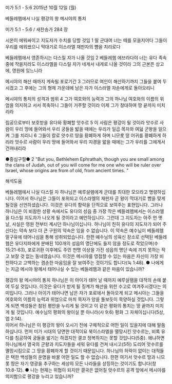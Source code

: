 미가 5:1 - 5:6 
2015년 10월 12일 (월)

베들레헴에서 나실 평강의 왕 메시야의 통치



미가 5:1 - 5:6 / 새찬송가 284 장


시온이 에워싸이고 지도자가 수치를 당할 것임
1 딸 군대여 너는 떼를 모을지어다 그들이 우리를 에워쌌으니 막대기로 이스라엘 재판자의 뺨을 치리로다 

베들레헴에서 영존하시는 다스릴 자가 나올 것임
2 베들레헴 에브라다야 너는 유다 족속 중에 작을지라도 이스라엘을 다스릴 자가 네게서 내게로 나올 것이라 그의 근본은 상고에, 영원에 있느니라

메시야의 해산 때까지 계속될 포로기간 
3 그러므로 여인이 해산하기까지 그들을 붙여 두시겠고 그 후에는 그의 형제 가운데에 남은 자가 이스라엘 자손에게로 돌아오리니 

메시야의 통치의 성격과 범위
4 그가 여호와의 능력과 그의 하나님 여호와의 이름의 위엄을 의지하고 서서 목축하니 그들이 거주할 것이라 이제 그가 창대하여 땅 끝까지 미치리라

침공으로부터 보호받을 유다와 황폐할 앗수르
5 이 사람은 평강이 될 것이라 앗수르 사람이 우리 땅에 들어와서 우리 궁들을 밟을 때에는 우리가 일곱 목자와 여덟 군왕을 일으켜 그를 치리니 6 그들이 칼로 앗수르 땅을 황폐하게 하며 니므롯 땅 어귀를 황폐하게 하리라 앗수르 사람이 우리 땅에 들어와서 우리 지경을 밟을 때에는 그가 우리를 그에게서 건져내리라

●중심구절● 2 "But you, Bethlehem Ephrathah, though you are small among the clans of Judah, out of you will come for me one who will be ruler over Israel, whose origins are from of old, from ancient times. "

해석도움





베들레헴에서 나실 다스릴 자
하나님은 예루살렘에게 군대를 최대한 모으라고 명령하십니다. 이어서 하나님은 그들이 포위되고 이스라엘의 재판자 곧 왕이 막대기로 뺨을 맞게 될것을 선언하셨습니다. 이것은 유다의 함락을 단적으로 보여주는 표현입니다. 그러나 하나님은 이 비참한 상황 속에서도 유다의 성읍 중 가장 작은 베들레헴에서는 이스라엘을 다스릴 지도자가 나오게 될 것이라고 예언하십니다. 그런데 그 지도자는 아주 먼 옛날, 사실은 영원 전부터 계시던 하나님이십니다. 하나님이 친히 유다의 지도자가 되어 주신다는 약속 보다 더 큰 구원의 약속은 있을 수 없습니다. 이 약속은 예수님이 베들레헴 말구유에 태어나심을 통해 성취되었습니다. 한편 예수님의 성육신 장소로 선택된 베들레헴은 유다지파에게 분배된 100개의 성읍의 명단에도 들지 않을 정도로 작았으며(수 15:21-63), 포로귀환 이후에도 주민 천명 이상을 가진 성읍의 명단 속에 끼지 못하는 작고 보잘 것 없는 동네였습니다. 이것은 메시야를 영접할 수 있는 마음은 자신이 가장 비천하다고 고백하는 겸손한 마음임을 잘 보여주는 것이기도 합니다(눅 1:48). 
● 나에게는 지금 메시야 왕께서 태어나실 수 있는 베들레헴과 같은 마음이 있습니까? 

평강의 왕 메시야의 통치
하나님은 이 아이가 태어 날 때까지 예루살렘을 대적의 손에 붙여 두실 것입니다. 이것은 유다가 받게 될 징계가 해산을 위한 수고로 여겨주시겠다는 의미입니다. 그러나 아이가 태어나면 남은 자가 포로에서 돌아오게 되고 메시아는 그들을 여호와의 이름의 능력과 위엄으로 마치 목자가 양을 돌보듯이 목양하실 것입니다. 그렇게 되면 백성들은 참된 평안을 누리게 될 것이고 이 같은 평화의 통치는 땅 끝까지 미치게 될 것입니다. 예수님의 평화의 왕이실 뿐 아니라(사 9:6) 평화 그 자체이십니다(5상, 엡 2:14).  
이어서 하나님은 이 평강의 왕이 오시기 전에 구체적으로 어떤 일이 있을지에 대해 말씀하십니다. 먼저 미가 시대의 당면한 대적이요 북이스라엘을 멸망시킨 앗수르는, 비록 유다를 침공하여 궁들을 밟기는 하겠지만 결코 정복하지는 못할 것입니다(5중). 왜냐하면 하나님께서 열국의 군왕과 지도자들을 세워 유다를 건져 내시고(5하) 도리어 앗수르를 멸망시킴으로 그 땅을 황폐하게 할 것이기 때문입니다. 하나님의 허락이 없이는 대적들은 택한 백성들의 운명을 바꿀 어떤 일도 할 수 없습니다. 한편 여기서 앗수르 땅과 니므롯 땅은 자기 영광을 추구하는 세상의 모든 나라들을 상징하는 것이기도 합니다(창 10:8-12). 
● 나는 현재는 위협이 되지만 결국은 없어질 앗수르의 공격 앞에서 메시야를 의지함으로 평강을 누리고 있습니까?